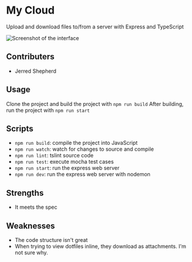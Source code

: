 # My Cloud
Upload and download files to/from a server with Express and TypeScript

![Screenshot of the interface](https://i.imgur.com/3aVjRJG.png)

## Contributers
* Jerred Shepherd

## Usage
Clone the project and build the project with `npm run build`
After building, run the project with `npm run start`

## Scripts
* ```npm run build```: compile the project into JavaScript
* ```npm run watch```: watch for changes to source and compile
* ```npm run lint```: tslint source code
* ```npm run test```: execute mocha test cases
* ```npm run start```: run the express web server
* ```npm run dev```: run the express web server with nodemon

## Strengths
* It meets the spec

## Weaknesses
* The code structure isn't great
* When trying to view dotfiles inline, they download as attachments. I'm not sure why.
